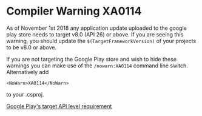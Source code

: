 ﻿# Compiler Warning XA0114

As of November 1st 2018 any application update uploaded to the google play
store needs to target v8.0 (API 26) or above. If you are seeing this
warning, you should update the `$(TargetFrameworkVersion)` of your projects
to be v8.0 or above.

If you are not targeting the Google Play store and wish to hide these
warnings you can make use of the `/nowarn:XA0114` command line switch. 
Alternatively add

    <NoWarn>XA0114</NoWarn>

to your .csproj.

[Google Play's target API level requirement](https://developer.android.com/distribute/best-practices/develop/target-sdk)
